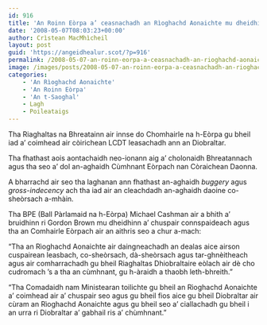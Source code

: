 ```yaml
---
id: 916
title: 'An Roinn Eòrpa a’ ceasnachadh an Rìoghachd Aonaichte mu dheidhinn còirichean LCDT ann an Diobraltar'
date: '2008-05-07T08:03:23+00:00'
author: Crìstean MacMhìcheil
layout: post
guid: 'https://angeidhealur.scot/?p=916'
permalink: /2008-05-07-an-roinn-eorpa-a-ceasnachadh-an-rioghachd-aonaichte-mu-dheidhinn-coirichean-lcdt-ann-an-diobraltar/
image: /images/posts/2008-05-07-an-roinn-eorpa-a-ceasnachadh-an-rioghachd-aonaichte-mu-dheidhinn-coraichean-lcdt-ann-an-diobraltar.webp
categories:
    - 'An Rìoghachd Aonaichte'
    - 'An Roinn Eòrpa'
    - 'An t-Saoghal'
    - Lagh
    - Poileataigs
---
```


Tha Riaghaltas na Bhreatainn air innse do Chomhairle na h-Eòrpa gu bheil iad a’ coimhead air còirichean LCDT leasachadh ann an Diobraltar.

Tha fhathast aois aontachaidh neo-ionann aig a’ cholonaidh Bhreatannach agus tha seo a’ dol an-aghaidh Cùmhnant Eòrpach nan Còraichean Daonna.

A bharrachd air seo tha laghanan ann fhathast an-aghaidh *buggery* agus *gross-indecency* ach tha iad air an cleachdadh an-aghaidh daoine co-sheòrsach a-mhàin.

Tha BPE (Ball Pàrlamaid na h-Eòrpa) Michael Cashman air a bhith a’ bruidhinn ri Gordon Brown mu dheidhinn a’ chuspair connspaideach agus tha an Comhairle Eòrpach air an aithris seo a chur a-mach:

“Tha an Rìoghachd Aonaichte air daingneachadh an dealas aice airson cuspairean leasbach, co-sheòrsach, dà-sheòrsach agus tar-ghnèitheach agus air comharrachadh gu bheil Riaghaltas Dhiobraltaire eòlach air dè cho cudromach ’s a tha an cùmhnant, gu h-àraidh a thaobh leth-bhreith.”

“Tha Comadaidh nam Ministearan toilichte gu bheil an Rìoghachd Aonaichte a’ coimhead air a’ chuspair seo agus gu bheil fios aice gu bheil Diobraltar air cùram an Rìoghachd Aonaichte agus gu bheil seo a’ ciallachadh gu bheil i an urra ri Diobraltar a’ gabhail ris a’ chùmhnant.”
